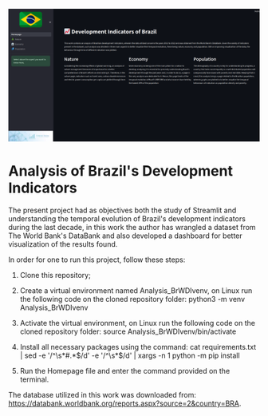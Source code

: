 ![Dashboard](Dashboard.png)

# Analysis of Brazil's Development Indicators

The present project had as objectives both the study of Streamlit and understanding the temporal evolution of Brazil's development indicators during the last decade, in this work the author has wrangled a dataset from The World Bank's DataBank and also developed a dashboard for better visualization of the results found.

In order for one to run this project, follow these steps:

1. Clone this repository;

2. Create a virtual environment named Analysis_BrWDIvenv, on Linux run the following code on the cloned repository folder:
    python3 -m venv Analysis_BrWDIvenv

3. Activate the virtual environment, on Linux run the following code on the cloned repository folder:
    source Analysis_BrWDIvenv/bin/activate

4. Install all necessary packages using the command:
    cat requirements.txt | sed -e '/^\s*#.*$/d' -e '/^\s*$/d' | xargs -n 1 python -m pip install

5. Run the Homepage file and enter the command provided on the terminal.

The database utilized in this work was downloaded from:     
https://databank.worldbank.org/reports.aspx?source=2&country=BRA.